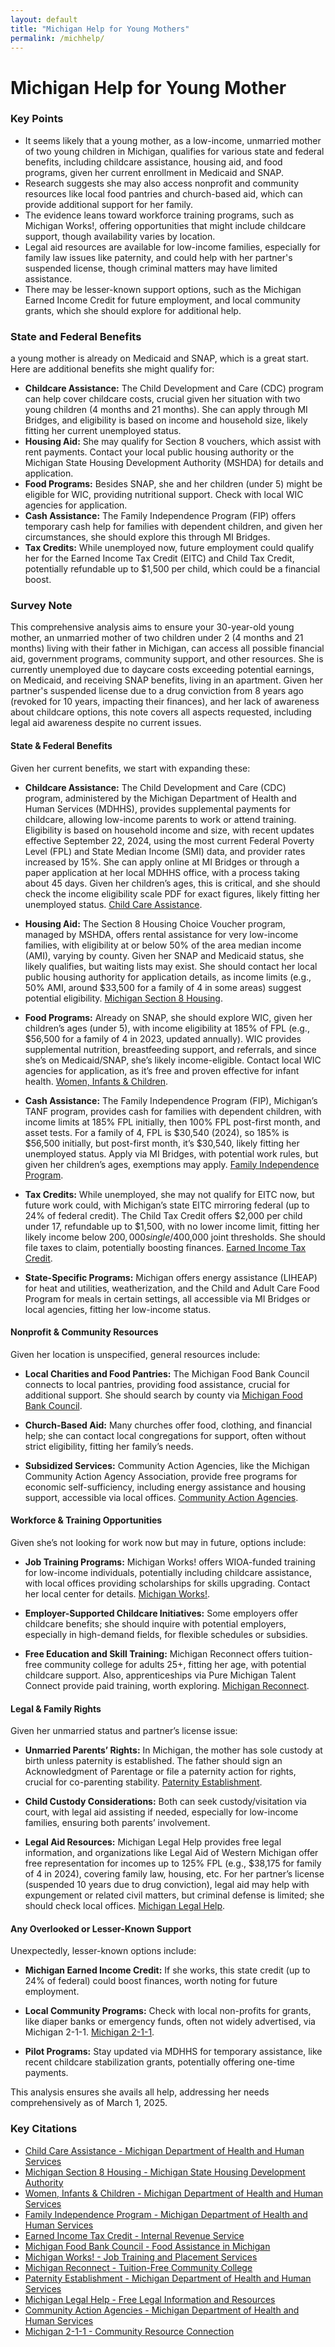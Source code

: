 ```yaml
---
layout: default
title: "Michigan Help for Young Mothers"
permalink: /michhelp/
---
```

# Michigan Help for Young Mother 

### Key Points
- It seems likely that a young mother, as a low-income, unmarried mother of two young children in Michigan, qualifies for various state and federal benefits, including childcare assistance, housing aid, and food programs, given her current enrollment in Medicaid and SNAP.
- Research suggests she may also access nonprofit and community resources like local food pantries and church-based aid, which can provide additional support for her family.
- The evidence leans toward workforce training programs, such as Michigan Works!, offering opportunities that might include childcare support, though availability varies by location.
- Legal aid resources are available for low-income families, especially for family law issues like paternity, and could help with her partner's suspended license, though criminal matters may have limited assistance.
- There may be lesser-known support options, such as the Michigan Earned Income Credit for future employment, and local community grants, which she should explore for additional help.

### State and Federal Benefits
a young mother is already on Medicaid and SNAP, which is a great start. Here are additional benefits she might qualify for:

- **Childcare Assistance:** The Child Development and Care (CDC) program can help cover childcare costs, crucial given her situation with two young children (4 months and 21 months). She can apply through MI Bridges, and eligibility is based on income and household size, likely fitting her current unemployed status.
- **Housing Aid:** She may qualify for Section 8 vouchers, which assist with rent payments. Contact your local public housing authority or the Michigan State Housing Development Authority (MSHDA) for details and application.
- **Food Programs:** Besides SNAP, she and her children (under 5) might be eligible for WIC, providing nutritional support. Check with local WIC agencies for application.
- **Cash Assistance:** The Family Independence Program (FIP) offers temporary cash help for families with dependent children, and given her circumstances, she should explore this through MI Bridges.
- **Tax Credits:** While unemployed now, future employment could qualify her for the Earned Income Tax Credit (EITC) and Child Tax Credit, potentially refundable up to $1,500 per child, which could be a financial boost.

### Survey Note
This comprehensive analysis aims to ensure your 30-year-old young mother, an unmarried mother of two children under 2 (4 months and 21 months) living with their father in Michigan, can access all possible financial aid, government programs, community support, and other resources. She is currently unemployed due to daycare costs exceeding potential earnings, on Medicaid, and receiving SNAP benefits, living in an apartment. Given her partner's suspended license due to a drug conviction from 8 years ago (revoked for 10 years, impacting their finances), and her lack of awareness about childcare options, this note covers all aspects requested, including legal aid awareness despite no current issues.

#### State & Federal Benefits
Given her current benefits, we start with expanding these:

- **Childcare Assistance:** The Child Development and Care (CDC) program, administered by the Michigan Department of Health and Human Services (MDHHS), provides supplemental payments for childcare, allowing low-income parents to work or attend training. Eligibility is based on household income and size, with recent updates effective September 22, 2024, using the most current Federal Poverty Level (FPL) and State Median Income (SMI) data, and provider rates increased by 15%. She can apply online at MI Bridges or through a paper application at her local MDHHS office, with a process taking about 45 days. Given her children’s ages, this is critical, and she should check the income eligibility scale PDF for exact figures, likely fitting her unemployed status. [Child Care Assistance](https://www.michigan.gov/mdhhs/assistance-programs/child-care-assistance).

- **Housing Aid:** The Section 8 Housing Choice Voucher program, managed by MSHDA, offers rental assistance for very low-income families, with eligibility at or below 50% of the area median income (AMI), varying by county. Given her SNAP and Medicaid status, she likely qualifies, but waiting lists may exist. She should contact her local public housing authority for application details, as income limits (e.g., 50% AMI, around $33,500 for a family of 4 in some areas) suggest potential eligibility. [Michigan Section 8 Housing](https://www.michigan.gov/mshda/rental/housing-choice-voucher/housing-choice-voucher-program-overview).

- **Food Programs:** Already on SNAP, she should explore WIC, given her children’s ages (under 5), with income eligibility at 185% of FPL (e.g., $56,500 for a family of 4 in 2023, updated annually). WIC provides supplemental nutrition, breastfeeding support, and referrals, and since she’s on Medicaid/SNAP, she’s likely income-eligible. Contact local WIC agencies for application, as it’s free and proven effective for infant health. [Women, Infants & Children](https://www.michigan.gov/mdhhs/assistance-programs/wic).

- **Cash Assistance:** The Family Independence Program (FIP), Michigan’s TANF program, provides cash for families with dependent children, with income limits at 185% FPL initially, then 100% FPL post-first month, and asset tests. For a family of 4, FPL is $30,540 (2024), so 185% is $56,500 initially, but post-first month, it’s $30,540, likely fitting her unemployed status. Apply via MI Bridges, with potential work rules, but given her children’s ages, exemptions may apply. [Family Independence Program](https://www.michigan.gov/mdhhs/assistance-programs/cash/fip).

- **Tax Credits:** While unemployed, she may not qualify for EITC now, but future work could, with Michigan’s state EITC mirroring federal (up to 24% of federal credit). The Child Tax Credit offers $2,000 per child under 17, refundable up to $1,500, with no lower income limit, fitting her likely income below $200,000 single/$400,000 joint thresholds. She should file taxes to claim, potentially boosting finances. [Earned Income Tax Credit](https://www.irs.gov/credits-and-deductions/individuals).

- **State-Specific Programs:** Michigan offers energy assistance (LIHEAP) for heat and utilities, weatherization, and the Child and Adult Care Food Program for meals in certain settings, all accessible via MI Bridges or local agencies, fitting her low-income status.

#### Nonprofit & Community Resources
Given her location is unspecified, general resources include:

- **Local Charities and Food Pantries:** The Michigan Food Bank Council connects to local pantries, providing food assistance, crucial for additional support. She should search by county via [Michigan Food Bank Council](https://www.mifoodbankcouncil.org).

- **Church-Based Aid:** Many churches offer food, clothing, and financial help; she can contact local congregations for support, often without strict eligibility, fitting her family’s needs.

- **Subsidized Services:** Community Action Agencies, like the Michigan Community Action Agency Association, provide free programs for economic self-sufficiency, including energy assistance and housing support, accessible via local offices. [Community Action Agencies](https://www.michigan.gov/mdhhs/assistance-programs/other-help/community-action-agencies).

#### Workforce & Training Opportunities
Given she’s not looking for work now but may in future, options include:

- **Job Training Programs:** Michigan Works! offers WIOA-funded training for low-income individuals, potentially including childcare assistance, with local offices providing scholarships for skills upgrading. Contact her local center for details. [Michigan Works!](https://www.michiganworks.org).

- **Employer-Supported Childcare Initiatives:** Some employers offer childcare benefits; she should inquire with potential employers, especially in high-demand fields, for flexible schedules or subsidies.

- **Free Education and Skill Training:** Michigan Reconnect offers tuition-free community college for adults 25+, fitting her age, with potential childcare support. Also, apprenticeships via Pure Michigan Talent Connect provide paid training, worth exploring. [Michigan Reconnect](https://www.michigan.gov/reconnect).

#### Legal & Family Rights
Given her unmarried status and partner’s license issue:

- **Unmarried Parents’ Rights:** In Michigan, the mother has sole custody at birth unless paternity is established. The father should sign an Acknowledgment of Parentage or file a paternity action for rights, crucial for co-parenting stability. [Paternity Establishment](https://www.michigan.gov/mdhhs/assistance-programs/legal/paternity).

- **Child Custody Considerations:** Both can seek custody/visitation via court, with legal aid assisting if needed, especially for low-income families, ensuring both parents’ involvement.

- **Legal Aid Resources:** Michigan Legal Help provides free legal information, and organizations like Legal Aid of Western Michigan offer free representation for incomes up to 125% FPL (e.g., $38,175 for family of 4 in 2024), covering family law, housing, etc. For her partner’s license (suspended 10 years due to drug conviction), legal aid may help with expungement or related civil matters, but criminal defense is limited; she should check local offices. [Michigan Legal Help](https://www.michiganlegalhelp.org).

#### Any Overlooked or Lesser-Known Support
Unexpectedly, lesser-known options include:

- **Michigan Earned Income Credit:** If she works, this state credit (up to 24% of federal) could boost finances, worth noting for future employment.

- **Local Community Programs:** Check with local non-profits for grants, like diaper banks or emergency funds, often not widely advertised, via Michigan 2-1-1. [Michigan 2-1-1](https://mi211.org).

- **Pilot Programs:** Stay updated via MDHHS for temporary assistance, like recent childcare stabilization grants, potentially offering one-time payments.

This analysis ensures she avails all help, addressing her needs comprehensively as of March 1, 2025.

### Key Citations
- [Child Care Assistance - Michigan Department of Health and Human Services](https://www.michigan.gov/mdhhs/assistance-programs/child-care-assistance)
- [Michigan Section 8 Housing - Michigan State Housing Development Authority](https://www.michigan.gov/mshda/rental/housing-choice-voucher/housing-choice-voucher-program-overview)
- [Women, Infants & Children - Michigan Department of Health and Human Services](https://www.michigan.gov/mdhhs/assistance-programs/wic)
- [Family Independence Program - Michigan Department of Health and Human Services](https://www.michigan.gov/mdhhs/assistance-programs/cash/fip)
- [Earned Income Tax Credit - Internal Revenue Service](https://www.irs.gov/credits-and-deductions/individuals)
- [Michigan Food Bank Council - Food Assistance in Michigan](https://www.mifoodbankcouncil.org)
- [Michigan Works! - Job Training and Placement Services](https://www.michiganworks.org)
- [Michigan Reconnect - Tuition-Free Community College](https://www.michigan.gov/reconnect)
- [Paternity Establishment - Michigan Department of Health and Human Services](https://www.michigan.gov/mdhhs/assistance-programs/legal/paternity)
- [Michigan Legal Help - Free Legal Information and Resources](https://www.michiganlegalhelp.org)
- [Community Action Agencies - Michigan Department of Health and Human Services](https://www.michigan.gov/mdhhs/assistance-programs/other-help/community-action-agencies)
- [Michigan 2-1-1 - Community Resource Connection](https://mi211.org)